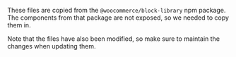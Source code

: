These files are copied from the `@woocommerce/block-library` npm package. The
components from that package are not exposed, so we needed to copy them in.

Note that the files have also been modified, so make sure to maintain the
changes when updating them.
